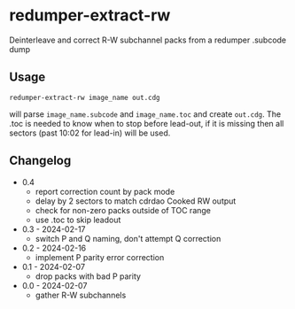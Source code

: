 # redumper-extract-rw

Deinterleave and correct R-W subchannel packs from a redumper .subcode dump

## Usage

```
redumper-extract-rw image_name out.cdg
```

will parse `image_name.subcode` and `image_name.toc` and create `out.cdg`. The .toc is needed to know when to stop before lead-out, if it is missing then all sectors (past 10:02 for lead-in) will be used.

## Changelog

* 0.4
  * report correction count by pack mode
  * delay by 2 sectors to match cdrdao Cooked RW output
  * check for non-zero packs outside of TOC range
  * use .toc to skip leadout
* 0.3 - 2024-02-17
  * switch P and Q naming, don't attempt Q correction
* 0.2 - 2024-02-16
  * implement P parity error correction
* 0.1 - 2024-02-07
  * drop packs with bad P parity
* 0.0 - 2024-02-07
  * gather R-W subchannels
